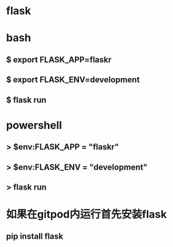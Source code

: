 # flask


# bash
## $ export FLASK_APP=flaskr
## $ export FLASK_ENV=development
## $ flask run

# powershell
## > $env:FLASK_APP = "flaskr"
## > $env:FLASK_ENV = "development"
## > flask run

# 如果在gitpod内运行首先安装flask
## pip install flask